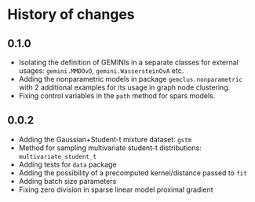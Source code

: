 # History of changes

## 0.1.0

+ Isolating the definition of GEMINIs in a separate classes for external usages: `gemini.MMDOvO`, `gemini.WassersteinOvA` etc.
+ Adding the nonparametric models in package `gemclus.nonparametric` with 2 additional examples for its usage in graph node clustering.
+ Fixing control variables in the `path` method for spars models.

## 0.0.2

+ Adding the Gaussian+Student-t mixture dataset: `gstm`
+ Method for sampling multivariate student-t distributions: `multivariate_student_t`
+ Adding tests for `data` package
+ Adding the possibility of a precomputed kernel/distance passed to `fit`
+ Adding batch size parameters
+ Fixing zero division in sparse linear model proximal gradient